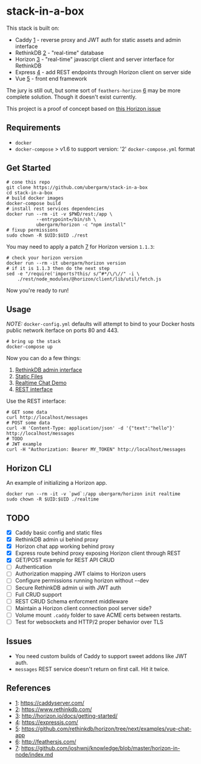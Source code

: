 stack-in-a-box
===
This stack is built on:

* Caddy [1](https://caddyserver.com/) - reverse proxy and JWT auth for static assets and admin interface
* RethinkDB [2](https://www.rethinkdb.com/) - "real-time" database
* Horizon [3](http://horizon.io/docs/getting-started/) - "real-time" javascript client and server interface for RethinkDB
* Express [4](https://expressjs.com/) - add REST endpoints through Horizon client on server side
* Vue [5](https://github.com/rethinkdb/horizon/tree/next/examples/vue-chat-app) - front end framework

The jury is still out, but some sort of `feathers-horizon` [6](http://feathersjs.com/) may be more complete solution. Though it doesn't exist currently.

This project is a proof of concept based on [this Horizon issue](https://github.com/rethinkdb/horizon/pull/507#issuecomment-234624156)

## Requirements

* `docker`
* `docker-compose` > v1.6 to support version: '2' `docker-compose.yml` format

## Get Started

    # cone this repo
    git clone https://github.com/ubergarm/stack-in-a-box
    cd stack-in-a-box
    # build docker images
    docker-compose build
    # install rest services dependencies
    docker run --rm -it -v $PWD/rest:/app \
               --entrypoint=/bin/sh \
               ubergarm/horizon -c "npm install"
    # fixup permissions
    sudo chown -R $UID:$UID ./rest

You may need to apply a patch [7](https://github.com/joshwnj/knowledge/blob/master/horizon-in-node/index.md) for Horizon version `1.1.3`:

    # check your horizon version
    docker run --rm -it ubergarm/horizon version
    # if it is 1.1.3 then do the next step
    sed -e "/require('imports?this/ s/^#*/\/\//" -i \
        ./rest/node_modules/@horizon/client/lib/util/fetch.js

Now you're ready to run!

## Usage
_NOTE:_ `docker-config.yml` defaults will attempt to bind to your Docker hosts public network iterface on ports 80 and 443.

    # bring up the stack
    docker-compose up

Now you can do a few things:

1. [RethinkDB admin interface](http://localhost/admin)
1. [Static Files](http://localhost/static)
1. [Realtime Chat Demo](http://localhost)
1. [REST interface](http://localhost/messages)

Use the REST interface:

    # GET some data
    curl http://localhost/messages
    # POST some data
    curl -H 'Content-Type: application/json' -d '{"text":"hello"}' http://localhost/messages
    # TODO
    # JWT example
    curl -H "Authorization: Bearer MY_TOKEN" http://localhost/messages

## Horizon CLI
An example of initializing a Horizon app.

    docker run --rm -it -v `pwd`:/app ubergarm/horizon init realtime
    sudo chown -R $UID:$UID ./realtime

## TODO

- [x] Caddy basic config and static files
- [x] RethinkDB admin ui behind proxy
- [x] Horizon chat app working behind proxy
- [x] Express route behind proxy exposing Horizon client through REST
- [x] GET/POST example for REST API CRUD
- [ ] Authentication
- [ ] Authorization mapping JWT claims to Horizon users
- [ ] Configure permissions running horizon without --dev
- [ ] Secure RethinkDB admin ui with JWT auth
- [ ] Full CRUD support
- [ ] REST CRUD Schema enforcment middleware
- [ ] Maintain a Horizon client connection pool server side?
- [ ] Volume mount `.caddy` folder to save ACME certs between restarts.
- [ ] Test for websockets and HTTP/2 proper behavior over TLS

## Issues
* You need custom builds of Caddy to support sweet addons like JWT auth.
* `messages` REST service doesn't return on first call. Hit it twice.

## References
* [1](https://caddyserver.com/): https://caddyserver.com/
* [2](https://www.rethinkdb.com/): https://www.rethinkdb.com/
* [3](http://horizon.io/docs/getting-started/): http://horizon.io/docs/getting-started/
* [4](https://expressjs.com/): https://expressjs.com/
* [5](https://github.com/rethinkdb/horizon/tree/next/examples/vue-chat-app): https://github.com/rethinkdb/horizon/tree/next/examples/vue-chat-app
* [6](http://feathersjs.com/): http://feathersjs.com/
* [7](https://github.com/joshwnj/knowledge/blob/master/horizon-in-node/index.md): https://github.com/joshwnj/knowledge/blob/master/horizon-in-node/index.md
